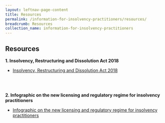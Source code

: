 ```yaml
---
layout: leftnav-page-content
title: Resources
permalink: /information-for-insolvency-practitioners/resources/
breadcrumb: Resources
collection_name: information-for-insolvency-practitioners
---
```


Resources
------
**1. Insolvency, Restructuring and Dissolution Act 2018**<br>

* <a href="https://sso.agc.gov.sg/Acts-Supp/40-2018/Published/20181107?DocDate=20181107" target="_blank">Insolvency, Restructuring and Dissolution Act 2018</a>

<br><br>

**2. Infographic on the new licensing and regulatory regime for insolvency practitioners**<br>

* <a href="/files/Infographic for Licensing of IPs.pdf" target="_blank">Infographic on the new licensing and regulatory regime for insolvency practitioners</a>
